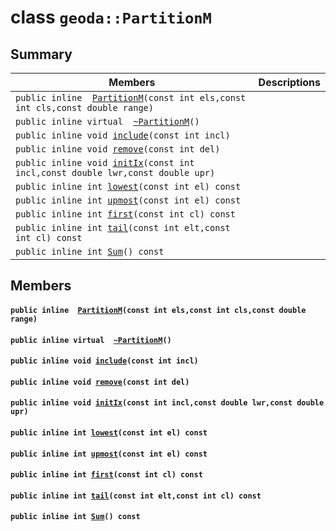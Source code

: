 # class `geoda::PartitionM` 

## Summary

 Members                        | Descriptions                                
--------------------------------|---------------------------------------------
`public inline  `[`PartitionM`](#classgeoda_1_1_partition_m_1a7d24c15f51c5b44a33db8a8fb989dfa8)`(const int els,const int cls,const double range)` | 
`public inline virtual  `[`~PartitionM`](#classgeoda_1_1_partition_m_1a0d5e42413b6b169f03007886aa9ba8a9)`()` | 
`public inline void `[`include`](#classgeoda_1_1_partition_m_1a645c3c4ba08e41e92a5a7cbb43ec6280)`(const int incl)` | 
`public inline void `[`remove`](#classgeoda_1_1_partition_m_1a94eb3b57d20d6e93e4f2549f0cf6445b)`(const int del)` | 
`public inline void `[`initIx`](#classgeoda_1_1_partition_m_1afc997ec048fa2a93f237ddfd2681fb34)`(const int incl,const double lwr,const double upr)` | 
`public inline int `[`lowest`](#classgeoda_1_1_partition_m_1aef08f48e0d9bcd7765f25eb0866163da)`(const int el) const` | 
`public inline int `[`upmost`](#classgeoda_1_1_partition_m_1a0e68d47fcef68d9a4973e059695b47ff)`(const int el) const` | 
`public inline int `[`first`](#classgeoda_1_1_partition_m_1a49726a98620e09eb4467ce6ce942a67b)`(const int cl) const` | 
`public inline int `[`tail`](#classgeoda_1_1_partition_m_1a90868506ba32d35186288cd5d7534151)`(const int elt,const int cl) const` | 
`public inline int `[`Sum`](#classgeoda_1_1_partition_m_1ab4ba8539e65970cad223c6f1f06c6b55)`() const` | 

## Members

#### `public inline  `[`PartitionM`](#classgeoda_1_1_partition_m_1a7d24c15f51c5b44a33db8a8fb989dfa8)`(const int els,const int cls,const double range)` 

#### `public inline virtual  `[`~PartitionM`](#classgeoda_1_1_partition_m_1a0d5e42413b6b169f03007886aa9ba8a9)`()` 

#### `public inline void `[`include`](#classgeoda_1_1_partition_m_1a645c3c4ba08e41e92a5a7cbb43ec6280)`(const int incl)` 

#### `public inline void `[`remove`](#classgeoda_1_1_partition_m_1a94eb3b57d20d6e93e4f2549f0cf6445b)`(const int del)` 

#### `public inline void `[`initIx`](#classgeoda_1_1_partition_m_1afc997ec048fa2a93f237ddfd2681fb34)`(const int incl,const double lwr,const double upr)` 

#### `public inline int `[`lowest`](#classgeoda_1_1_partition_m_1aef08f48e0d9bcd7765f25eb0866163da)`(const int el) const` 

#### `public inline int `[`upmost`](#classgeoda_1_1_partition_m_1a0e68d47fcef68d9a4973e059695b47ff)`(const int el) const` 

#### `public inline int `[`first`](#classgeoda_1_1_partition_m_1a49726a98620e09eb4467ce6ce942a67b)`(const int cl) const` 

#### `public inline int `[`tail`](#classgeoda_1_1_partition_m_1a90868506ba32d35186288cd5d7534151)`(const int elt,const int cl) const` 

#### `public inline int `[`Sum`](#classgeoda_1_1_partition_m_1ab4ba8539e65970cad223c6f1f06c6b55)`() const` 

